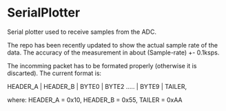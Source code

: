 # SerialPlotter

Serial plotter used to receive samples from the ADC.

The repo has been recently updated to show the actual sample rate of the data.
The accuracy of the measurement in about (Sample-rate) +- 0.1ksps.

The incomming packet has to be formated properly (otherwise it is discarted). The current format is:

 HEADER_A | HEADER_B | BYTE0 | BYTE2 ..... | BYTE9 | TAILER, 
 
where:
HEADER_A = 0x10, HEADER_B = 0x55, TAILER = 0xAA
